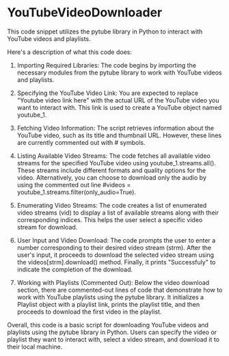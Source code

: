 # YouTubeVideoDownloader
This code snippet utilizes the pytube library in Python to interact with YouTube videos and playlists.

Here's a description of what this code does:

1. Importing Required Libraries: The code begins by importing the necessary modules from the pytube library to work with YouTube videos and playlists.

2. Specifying the YouTube Video Link: You are expected to replace "Youtube video link here" with the actual URL of the YouTube video you want to interact with. This link is used to create a YouTube object named youtube_1.

3. Fetching Video Information: The script retrieves information about the YouTube video, such as its title and thumbnail URL. However, these lines are currently commented out with # symbols.

4. Listing Available Video Streams: The code fetches all available video streams for the specified YouTube video using youtube_1.streams.all(). These streams include different formats and quality options for the video. Alternatively, you can choose to download only the audio by using the commented out line #videos = youtube_1.streams.filter(only_audio=True).

5. Enumerating Video Streams: The code creates a list of enumerated video streams (vid) to display a list of available streams along with their corresponding indices. This helps the user select a specific video stream for download.

6. User Input and Video Download: The code prompts the user to enter a number corresponding to their desired video stream (strm). After the user's input, it proceeds to download the selected video stream using the videos[strm].download() method. Finally, it prints "Successfuly" to indicate the completion of the download.

7. Working with Playlists (Commented Out): Below the video download section, there are commented-out lines of code that demonstrate how to work with YouTube playlists using the pytube library. It initializes a Playlist object with a playlist link, prints the playlist title, and then proceeds to download the first video in the playlist.

Overall, this code is a basic script for downloading YouTube videos and playlists using the pytube library in Python. Users can specify the video or playlist they want to interact with, select a video stream, and download it to their local machine.




